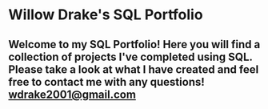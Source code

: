 # Willow Drake's SQL Portfolio

## Welcome to my SQL Portfolio! Here you will find a collection of projects I've completed using SQL. Please take a look at what I have created and feel free to contact me with any questions! wdrake2001@gmail.com
